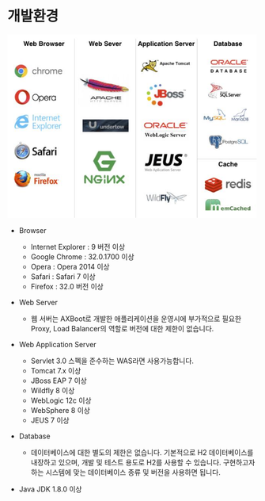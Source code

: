 # 개발환경

![env.jpg](assets/DD33823FBF7DACE5BA716AA0BC475698.jpg)

- Browser
    - Internet Explorer : 9 버전 이상
    - Google Chrome : 32.0.1700 이상
    - Opera : Opera 2014 이상
    - Safari : Safari 7 이상
    - Firefox : 32.0 버전 이상

- Web Server
    - 웹 서버는 AXBoot로 개발한 애플리케이션을 운영시에 부가적으로 필요한 Proxy, Load Balancer의 역할로 버전에 대한 제한이 없습니다.
    
- Web Application Server
    - Servlet 3.0 스펙을 준수하는 WAS라면 사용가능합니다.
    - Tomcat 7.x 이상
    - JBoss EAP 7 이상
    - Wildfly 8 이상
    - WebLogic 12c 이상
    - WebSphere 8 이상
    - JEUS 7 이상

- Database
    - 데이터베이스에 대한 별도의 제한은 없습니다. 기본적으로 H2 데이터베이스를 내장하고 있으며, 개발 및 테스트 용도로 H2를 사용할 수 있습니다. 구현하고자 하는 시스템에 맞는 데이터베이스 종류 및 버전을 사용하면 됩니다.

- Java
     JDK 1.8.0 이상